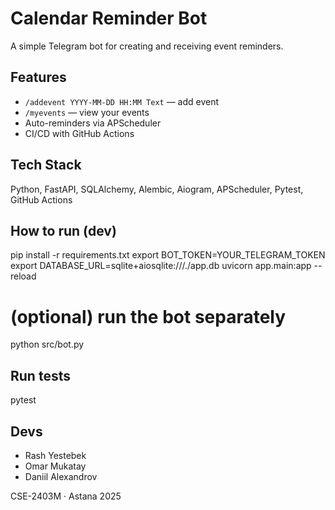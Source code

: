 # Calendar Reminder Bot

A simple Telegram bot for creating and receiving event reminders.

## Features
- `/addevent YYYY-MM-DD HH:MM Text` — add event
- `/myevents` — view your events
- Auto-reminders via APScheduler
- CI/CD with GitHub Actions

## Tech Stack
Python, FastAPI, SQLAlchemy, Alembic, Aiogram, APScheduler, Pytest, GitHub Actions

## How to run (dev)
pip install -r requirements.txt
export BOT_TOKEN=YOUR_TELEGRAM_TOKEN
export DATABASE_URL=sqlite+aiosqlite:///./app.db
uvicorn app.main:app --reload
# (optional) run the bot separately
python src/bot.py

## Run tests
pytest

## Devs
- Rash Yestebek  
- Omar Mukatay  
- Daniil Alexandrov 

CSE-2403M · Astana 2025
